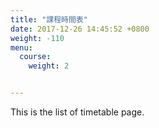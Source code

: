 ```yaml
---
title: "課程時間表"
date: 2017-12-26 14:45:52 +0800
weight: -110
menu:
  course:
    weight: 2


---
```

This is the list of timetable page.

